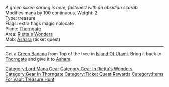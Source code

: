 *A green silken sarong is here, fastened with an obsidian scarab*  
Modifies mana by 100 continuous. Weight: 2  
Type: treasure  
Flags: extra flags magic nolocate  
Plane: [Thorngate](:Category:Thorngate "wikilink")  
Area: [Rietta's Wonders](:Category:Rietta's_Wonders "wikilink")  
Mob: [Ashara](Ashara "wikilink") (ticket quest)  

------------------------------------------------------------------------

Get a [Green Banana](Green_Banana "wikilink") from Top of the tree in
[Island Of Utami](:Category:Island_Of_Utami "wikilink"). Bring it back
to [Thorngate](:Category:Thorngate "wikilink") and give it to
[Ashara](Ashara "wikilink").

[Category:Lord Mana Gear](Category:Lord_Mana_Gear "wikilink")
[Category:Gear In Rietta's
Wonders](Category:Gear_In_Rietta's_Wonders "wikilink") [Category:Gear In
Thorngate](Category:Gear_In_Thorngate "wikilink") [Category:Ticket Quest
Rewards](Category:Ticket_Quest_Rewards "wikilink") [Category:Items For
Vault Treasure Hunt](Category:Items_For_Vault_Treasure_Hunt "wikilink")
